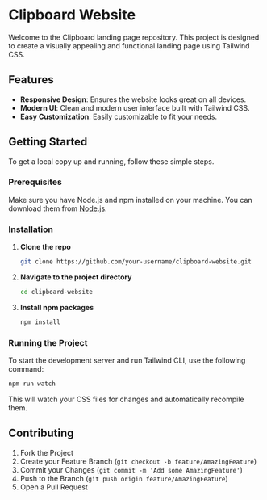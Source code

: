 # Clipboard Website

Welcome to the Clipboard landing page repository. This project is designed to create a visually appealing and functional landing page using Tailwind CSS.

## Features

- **Responsive Design**: Ensures the website looks great on all devices.
- **Modern UI**: Clean and modern user interface built with Tailwind CSS.
- **Easy Customization**: Easily customizable to fit your needs.

## Getting Started

To get a local copy up and running, follow these simple steps.

### Prerequisites

Make sure you have Node.js and npm installed on your machine. You can download them from [Node.js](https://nodejs.org/).

### Installation

1. **Clone the repo**

   ```sh
   git clone https://github.com/your-username/clipboard-website.git
   ```

2. **Navigate to the project directory**

   ```sh
   cd clipboard-website
   ```

3. **Install npm packages**

   ```sh
   npm install
   ```

### Running the Project

To start the development server and run Tailwind CLI, use the following command:

```sh
npm run watch
```

This will watch your CSS files for changes and automatically recompile them.

## Contributing

1. Fork the Project
2. Create your Feature Branch (`git checkout -b feature/AmazingFeature`)
3. Commit your Changes (`git commit -m 'Add some AmazingFeature'`)
4. Push to the Branch (`git push origin feature/AmazingFeature`)
5. Open a Pull Request



